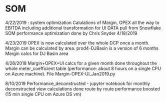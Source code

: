 # SOM 
4/22/2019 : system optimization
Calulations of Margin, OPEX all the way to EBITDA including additional transformation for UI
DATA pull from Snowflake SOM
performance optimization done by Chris Snyder 4/18/2019




4/23/2019
OPEX is now calculated over the whole DCP once a month. Margin can be calculated by area. prod4-DJBasin is a version of 6 months Margin calcs for DJ Basin area 


4/26/2018
Margin+OPEX+UI calcs for a given month done throughout the whole meter_coefficient table (performance: about 8 hours on a single CPU on Azure machine). File Margin-OPEX-UI_Jan2019.py

8/10/2019 
Performance_deconstructed - jupyter notebook for monthly deconstructed view calculations done route by route performance boosted (15 min single  CPU om Azure DS vm)

